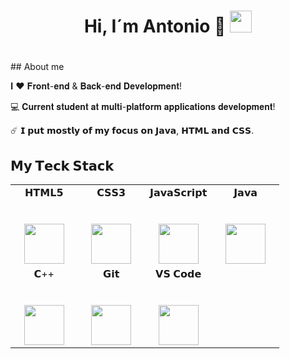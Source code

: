 <h1 align="center"> Hi, I´m Antonio 👋 <img src="https://media.giphy.com/media/hvRJCLFzcasrR4ia7z/giphy.gif" width="35"></h1>
<p align="center">
<h1 align="center"></h1

<h2 align="left"> ## About me </h2>

𝐈 ❤️ 𝐅𝐫𝐨𝐧𝐭-𝐞𝐧𝐝 & 𝐁𝐚𝐜𝐤-𝐞𝐧𝐝  𝐃𝐞𝐯𝐞𝐥𝐨𝐩𝐦𝐞𝐧𝐭!

💻 𝐂𝐮𝐫𝐫𝐞𝐧𝐭 𝐬𝐭𝐮𝐝𝐞𝐧𝐭 𝐚𝐭 𝐦𝐮𝐥𝐭𝐢-𝐩𝐥𝐚𝐭𝐟𝐨𝐫𝐦 𝐚𝐩𝐩𝐥𝐢𝐜𝐚𝐭𝐢𝐨𝐧𝐬 𝐝𝐞𝐯𝐞𝐥𝐨𝐩𝐦𝐞𝐧𝐭!

☄️ 𝗜 𝗽𝘂𝘁 𝗺𝗼𝘀𝘁𝗹𝘆 𝗼𝗳 𝗺𝘆 𝗳𝗼𝗰𝘂𝘀 𝗼𝗻 𝗝𝗮𝘃𝗮, 𝗛𝗧𝗠𝗟 𝗮𝗻𝗱 𝗖𝗦𝗦.


## 𝗠𝘆 𝗧𝗲𝗰𝗸 𝗦𝘁𝗮𝗰𝗸

<table>
  <tbody>
    <tr valign="top">
      <td width="25%" align="center">
        <span>𝗛𝗧𝗠𝗟𝟱</span><br><br><br>
        <img height="64px" src="https://cdn.svgporn.com/logos/html-5.svg">
      </td>
      <td width="25%" align="center">
        <span>𝗖𝗦𝗦𝟯</span><br><br><br>
        <img height="64px" src="https://cdn.svgporn.com/logos/css-3.svg">
      </td>
      <td width="25%" align="center">
        <span>𝗝𝗮𝘃𝗮𝗦𝗰𝗿𝗶𝗽𝘁</span><br><br><br>
        <img height="64px" src="https://cdn.svgporn.com/logos/javascript.svg">
      </td>
      <td width="25%" align="center">
        <span>𝗝𝗮𝘃𝗮</span><br><br><br>
        <img height="64px" src="https://cdn.svgporn.com/logos/vue.svg">
      </td>
    </tr>
    <tr valign="top">
      <td width="25%" align="center">
        <span>𝗖++</span><br><br><br>
        <img height="64px" src="https://cdn.svgporn.com/logos/webpack.svg">
      </td>
      <td width="25%" align="center">
        <span>𝗚𝗶𝘁</span><br><br><br>
        <img height="64px" src="https://cdn.svgporn.com/logos/git-icon.svg">
      </td>
      <td width="25%" align="center">
        <span>𝗩𝗦 𝗖𝗼𝗱𝗲</span><br><br><br>
        <img height="64px" src="https://cdn.svgporn.com/logos/visual-studio-code.svg">
      </td>
    </tr>
 </tbody>
</table>





